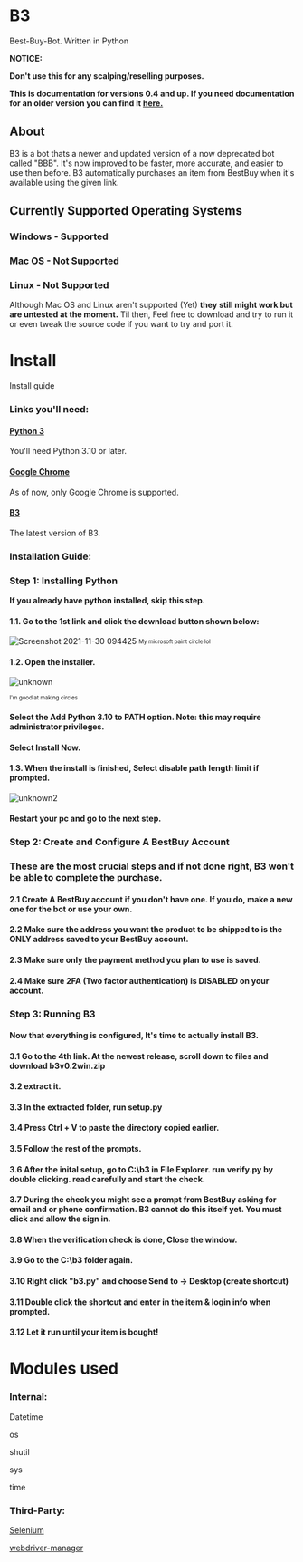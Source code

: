 # B3
Best-Buy-Bot. Written in Python

**NOTICE:**

**Don't use this for any scalping/reselling purposes.**

**This is documentation for versions 0.4 and up. If you need documentation for an older version you can find it [here.](https://github.com/Dogey11/B3/blob/00c4ff6993c74df2608e0b1d9381c93b5901e491/README.md)**

## About
B3 is a bot thats a newer and updated version of a now deprecated bot called "BBB". It's now improved to be faster, more accurate, and easier to use then before. 
B3 automatically purchases an item from BestBuy when it's available using the given link.


## Currently Supported Operating Systems
### Windows - Supported
### Mac OS - Not Supported
### Linux - Not Supported
Although Mac OS and Linux aren't supported (Yet) __they still might work but are untested at the moment.__ Til then, Feel free to download and try to run it or even
tweak the source code if you want to try and port it.


# Install
Install guide

### Links you'll need:
#### [Python 3](https://www.python.org/downloads/)
You'll need Python 3.10 or later.
#### [Google Chrome](https://www.google.com/chrome/)
As of now, only Google Chrome is supported.
#### [B3](https://github.com/Dogey11/B3/releases/latest)
The latest version of B3.

### Installation Guide:

### Step 1: Installing Python
__If you already have python installed, skip this step.__

#### 1.1. Go to the 1st link and click the download button shown below:
![Screenshot 2021-11-30 094425](https://user-images.githubusercontent.com/69096657/144100197-6a2118eb-14dd-441f-8dae-6bc0a4d30ea9.png)
<sub><sup>My microsoft paint circle lol</sup></sub>

#### 1.2. Open the installer.
![unknown](https://user-images.githubusercontent.com/69096657/144100640-49284c03-c5a3-40ff-bb8e-fb68b0d3225e.png)

<sub><sup>I'm good at making circles</sup></sub>
#### Select the Add Python 3.10 to PATH option. Note: this may require administrator privileges.
#### Select Install Now.

#### 1.3. When the install is finished, Select disable path length limit if prompted.
![unknown2](https://user-images.githubusercontent.com/69096657/144101345-6d57414a-089b-4351-a3ba-22aa7d2c27eb.png)
#### Restart your pc and go to the next step.

### Step 2: Create and Configure A BestBuy Account
### These are the most crucial steps and if not done right, B3 won't be able to complete the purchase.
#### 2.1 Create A BestBuy account if you don't have one. If you do, make a new one for the bot or use your own.
#### 2.2 Make sure the address you want the product to be shipped to is the ONLY address saved to your BestBuy account.
#### 2.3 Make sure only the payment method you plan to use is saved.
#### 2.4 Make sure 2FA (Two factor authentication) is DISABLED on your account.

### Step 3: Running B3
#### Now that everything is configured, It's time to actually install B3.
#### 3.1 Go to the 4th link. At the newest release, scroll down to files and download b3v0.2win.zip
#### 3.2 extract it.
#### 3.3 In the extracted folder, run setup.py
#### 3.4 Press Ctrl + V to paste the directory copied earlier.
#### 3.5 Follow the rest of the prompts.
#### 3.6 After the inital setup, go to C:\b3 in File Explorer. run verify.py by double clicking. read carefully and start the check.
#### 3.7 During the check you might see a prompt from BestBuy asking for email and or phone confirmation. B3 cannot do this itself yet. You must click and allow the sign in.
#### 3.8 When the verification check is done, Close the window.
#### 3.9 Go to the C:\b3 folder again.
#### 3.10 Right click "b3.py" and choose Send to -> Desktop (create shortcut)
#### 3.11 Double click the shortcut and enter in the item & login info when prompted.
#### 3.12 Let it run until your item is bought!

# Modules used

### Internal:

Datetime

os

shutil

sys

time


### Third-Party:

[Selenium](https://pypi.org/project/selenium/)

[webdriver-manager](https://pypi.org/project/webdriver-manager/)

